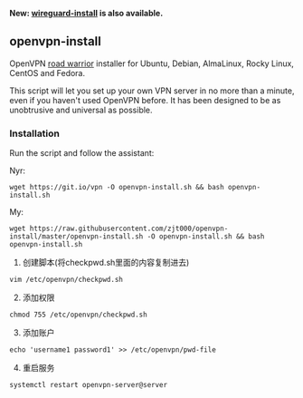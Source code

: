 **New: [wireguard-install](https://github.com/Nyr/wireguard-install) is also available.**

## openvpn-install
OpenVPN [road warrior](http://en.wikipedia.org/wiki/Road_warrior_%28computing%29) installer for Ubuntu, Debian, AlmaLinux, Rocky Linux, CentOS and Fedora.

This script will let you set up your own VPN server in no more than a minute, even if you haven't used OpenVPN before. It has been designed to be as unobtrusive and universal as possible.

### Installation
Run the script and follow the assistant:

Nyr:

`wget https://git.io/vpn -O openvpn-install.sh && bash openvpn-install.sh`

My:

`wget https://raw.githubusercontent.com/zjt000/openvpn-install/master/openvpn-install.sh -O openvpn-install.sh && bash openvpn-install.sh`

1. 创建脚本(将checkpwd.sh里面的内容复制进去)

`vim /etc/openvpn/checkpwd.sh`

2. 添加权限

`chmod 755 /etc/openvpn/checkpwd.sh`

3. 添加账户

`echo 'username1 password1' >> /etc/openvpn/pwd-file`

4. 重启服务

`systemctl restart openvpn-server@server`
